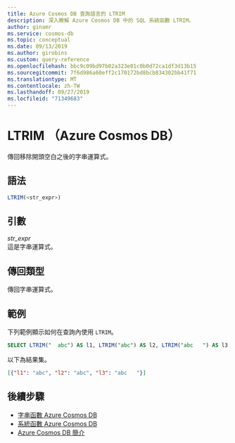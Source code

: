 ```yaml
---
title: Azure Cosmos DB 查詢語言的 LTRIM
description: 深入瞭解 Azure Cosmos DB 中的 SQL 系統函數 LTRIM。
author: ginamr
ms.service: cosmos-db
ms.topic: conceptual
ms.date: 09/13/2019
ms.author: girobins
ms.custom: query-reference
ms.openlocfilehash: bbc9c09bd97b02a323e01c0b0d72ca1df3d13b15
ms.sourcegitcommit: 7f6d986a60eff2c170172bd8bcb834302bb41f71
ms.translationtype: MT
ms.contentlocale: zh-TW
ms.lasthandoff: 09/27/2019
ms.locfileid: "71349683"
---
```

# <a name="ltrim-azure-cosmos-db"></a>LTRIM （Azure Cosmos DB）
 傳回移除開頭空白之後的字串運算式。  
  
## <a name="syntax"></a>語法
  
```sql
LTRIM(<str_expr>)  
```  
  
## <a name="arguments"></a>引數
  
*str_expr*  
   這是字串運算式。  
  
## <a name="return-types"></a>傳回類型
  
  傳回字串運算式。  
  
## <a name="examples"></a>範例
  
  下列範例顯示如何在查詢內使用 `LTRIM`。  
  
```sql
SELECT LTRIM("  abc") AS l1, LTRIM("abc") AS l2, LTRIM("abc   ") AS l3 
```  
  
 以下為結果集。  
  
```json
[{"l1": "abc", "l2": "abc", "l3": "abc   "}]  
```  

## <a name="next-steps"></a>後續步驟

- [字串函數 Azure Cosmos DB](sql-query-string-functions.md)
- [系統函數 Azure Cosmos DB](sql-query-system-functions.md)
- [Azure Cosmos DB 簡介](introduction.md)
